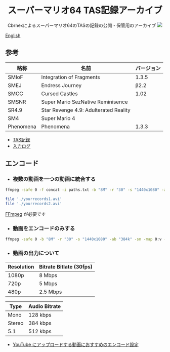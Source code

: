 <h1 align="center">スーパーマリオ64 TAS記録アーカイブ</h1>
<p align="center">
    Cbrnexによるスーパーマリオ64のTASの記録の公開・保管用のアーカイブ
    <img src="https://github.com/7rs/sm64tas/assets/31788262/afe4e2d8-7ed1-417f-8594-dc005e5ed861" />
</p>

[English](README.md)  

## 参考  

  | 略称      | 名前                                  | バージョン |
  | --------- | ------------------------------------- | ---------- |
  | SMIoF     | Integration of Fragments              | 1.3.5      |
  | SMEJ      | Endress Journey                       | β2.2       |
  | SMCC      | Cursed Castles                        | 1.02       |
  | SMSNR     | Super Mario SezNative Reminisence     |            |
  | SR4.9     | Star Revenge 4.9: Adulterated Reality |            |
  | SM4       | Super Mario 4                         |            |
  | Phenomena | Phenomena                             | 1.3.3      |

  - [TAS記録](https://docs.google.com/spreadsheets/d/1T3Jvo-Eos7cOatJ-g1GnOt9uuALvwnHk0hUVMKZKOMI/edit?usp=sharing)  
  - [入力ログ](https://docs.google.com/spreadsheets/d/1DsQFF0ahGCgXQ7CUcN3fhOEijFspUEYiew4IxnwdPt0/edit?usp=sharing)  


## エンコード  

  - ### 複数の動画を一つの動画に統合する  

  ```bash
  ffmpeg -safe 0 -f concat -i paths.txt -b "8M" -r "30" -s "1440x1080" -ab "384k" -sn -map 0:v -map 0:a output.avi
  ```  
  
  ```bash paths.txt
  file './yourrecords1.avi'
  file './yourrecords2.avi'
  ```  
  
  [FFmpeg](https://ffmpeg.org/) が必要です  
  
  
  - ### 動画をエンコードのみする  
  
  ```bash
  ffmpeg -safe 0 -b "8M" -r "30" -s "1440x1080" -ab "384k" -sn -map 0:v -map 0:a output.mp4 -i ""
  ```  
  
  
  - ### 動画の出力について  
  
  | Resolution | Bitrate Bitlate (30fps) |
  | ---------- | ----------------------- |
  | 1080p      | 8 Mbps                  |
  | 720p       | 5 Mbps                  |
  | 480p       | 2.5 Mbps                |
  
  | Type   | Audio Bitrate |
  | ------ | ------------- |
  | Mono   | 128 kbps      |
  | Stereo | 384 kbps      |
  | 5.1    | 512 kbps      |
  
  - [YouTube にアップロードする動画におすすめのエンコード設定](https://support.google.com/youtube/answer/1722171)  
  
